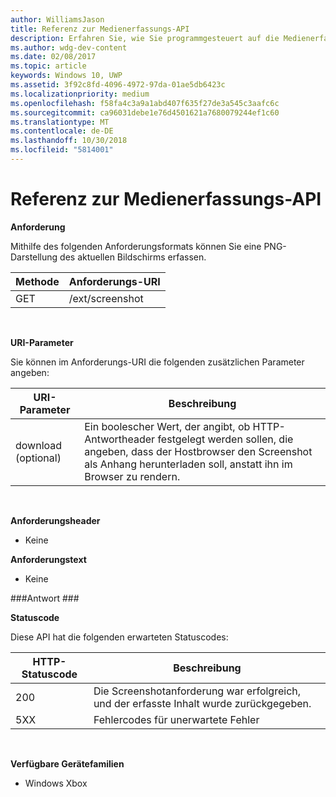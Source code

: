 ```yaml
---
author: WilliamsJason
title: Referenz zur Medienerfassungs-API
description: Erfahren Sie, wie Sie programmgesteuert auf die Medienerfassungs-API zugreifen.
ms.author: wdg-dev-content
ms.date: 02/08/2017
ms.topic: article
keywords: Windows 10, UWP
ms.assetid: 3f92c8fd-4096-4972-97da-01ae5db6423c
ms.localizationpriority: medium
ms.openlocfilehash: f58fa4c3a9a1abd407f635f27de3a545c3aafc6c
ms.sourcegitcommit: ca96031debe1e76d4501621a7680079244ef1c60
ms.translationtype: MT
ms.contentlocale: de-DE
ms.lasthandoff: 10/30/2018
ms.locfileid: "5814001"
---
```

# <a name="media-capture-api-reference"></a>Referenz zur Medienerfassungs-API #

**Anforderung**

Mithilfe des folgenden Anforderungsformats können Sie eine PNG-Darstellung des aktuellen Bildschirms erfassen.

| Methode        | Anforderungs-URI     | 
| ------------- |-----------------|
| GET           | /ext/screenshot |
<br>

**URI-Parameter**

Sie können im Anforderungs-URI die folgenden zusätzlichen Parameter angeben:


| URI-Parameter      | Beschreibung     | 
| ------------------ |-----------------|
| download (optional)| Ein boolescher Wert, der angibt, ob HTTP-Antwortheader festgelegt werden sollen, die angeben, dass der Hostbrowser den Screenshot als Anhang herunterladen soll, anstatt ihn im Browser zu rendern.  |
<br>

**Anforderungsheader**

* Keine

**Anforderungstext**

* Keine

###<a name="response"></a>Antwort ###

**Statuscode**

Diese API hat die folgenden erwarteten Statuscodes:

| HTTP-Statuscode   | Beschreibung     | 
| ------------------ |-----------------|
| 200                | Die Screenshotanforderung war erfolgreich, und der erfasste Inhalt wurde zurückgegeben. |
| 5XX                | Fehlercodes für unerwartete Fehler |
<br>

**Verfügbare Gerätefamilien**

* Windows Xbox

